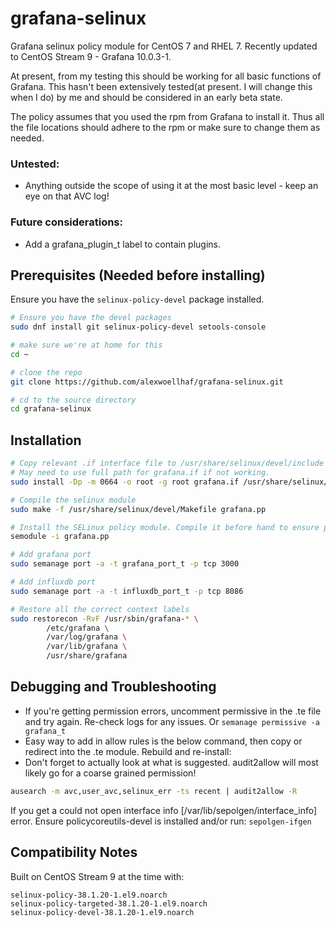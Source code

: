 # grafana-selinux

Grafana selinux policy module for CentOS 7 and RHEL 7. Recently updated to CentOS Stream 9 - Grafana 10.0.3-1.

At present, from my testing this should be working for all basic functions of Grafana. This hasn't been extensively tested(at present. I will change this when I do) by me and should be considered in an early beta state.

The policy assumes that you used the rpm from Grafana to install it. Thus all the file locations should adhere to the rpm or make sure to change them as needed.


### Untested:
* Anything outside the scope of using it at the most basic level - keep an eye on that AVC log!

### Future considerations:
* Add a grafana_plugin_t label to contain plugins.


## Prerequisites (Needed before installing)
Ensure you have the `selinux-policy-devel` package installed.
```sh
# Ensure you have the devel packages
sudo dnf install git selinux-policy-devel setools-console

# make sure we're at home for this
cd ~

# clone the repo
git clone https://github.com/alexwoellhaf/grafana-selinux.git

# cd to the source directory
cd grafana-selinux
```

## Installation
```sh
# Copy relevant .if interface file to /usr/share/selinux/devel/include to expose them when building and for future modules.
# May need to use full path for grafana.if if not working.
sudo install -Dp -m 0664 -o root -g root grafana.if /usr/share/selinux/devel/include/myapplications/grafana.if

# Compile the selinux module
sudo make -f /usr/share/selinux/devel/Makefile grafana.pp

# Install the SELinux policy module. Compile it before hand to ensure proper compatibility 
semodule -i grafana.pp

# Add grafana port
sudo semanage port -a -t grafana_port_t -p tcp 3000

# Add influxdb port
sudo semanage port -a -t influxdb_port_t -p tcp 8086

# Restore all the correct context labels
sudo restorecon -RvF /usr/sbin/grafana-* \
		/etc/grafana \
		/var/log/grafana \
		/var/lib/grafana \
		/usr/share/grafana
```

## Debugging and Troubleshooting

* If you're getting permission errors, uncomment permissive in the .te file and try again. Re-check logs for any issues. Or `semanage permissive -a grafana_t`
* Easy way to add in allow rules is the below command, then copy or redirect into the .te module. Rebuild and re-install:
* Don't forget to actually look at what is suggested. audit2allow will most likely go for a coarse grained permission!

```sh
ausearch -m avc,user_avc,selinux_err -ts recent | audit2allow -R
```
If you get a could not open interface info [/var/lib/sepolgen/interface_info] error. 
Ensure policycoreutils-devel is installed and/or run: `sepolgen-ifgen`

## Compatibility Notes
Built on CentOS Stream 9 at the time with:
```
selinux-policy-38.1.20-1.el9.noarch
selinux-policy-targeted-38.1.20-1.el9.noarch
selinux-policy-devel-38.1.20-1.el9.noarch
```
